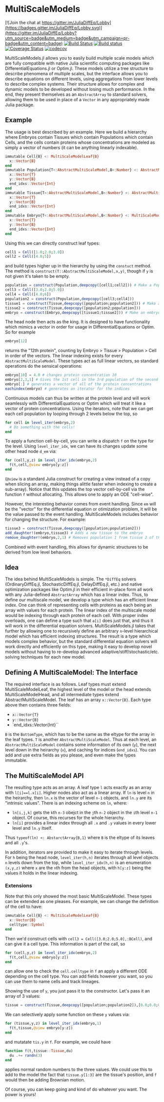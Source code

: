 # MultiScaleModels

[![Join the chat at https://gitter.im/JuliaDiffEq/Lobby](https://badges.gitter.im/JuliaDiffEq/Lobby.svg)](https://gitter.im/JuliaDiffEq/Lobby?utm_source=badge&utm_medium=badge&utm_campaign=pr-badge&utm_content=badge)
[![Build Status](https://travis-ci.org/JuliaDiffEq/MultiScaleModels.jl.svg?branch=master)](https://travis-ci.org/JuliaDiffEq/MultiScaleModels.jl)
[![Build status](https://ci.appveyor.com/api/projects/status/vfi59h7s6bva5x0m?svg=true)](https://ci.appveyor.com/project/ChrisRackauckas/multiscalemodels-jl)
[![Coverage Status](https://coveralls.io/repos/github/JuliaDiffEq/MultiScaleModels.jl/badge.svg)](https://coveralls.io/github/JuliaDiffEq/MultiScaleModels.jl)
[![codecov](https://codecov.io/gh/JuliaDiffEq/MultiScaleModels.jl/branch/master/graph/badge.svg)](https://codecov.io/gh/JuliaDiffEq/MultiScaleModels.jl)

MultiScaleModels.jl allows you to easily build multiple scale models which are
fully compatible with native Julia scientific computing packages like
DifferentialEquations.jl or Optim.jl. These models utilize
a tree structure to describe phenomena of multiple scales, but the interface allows
you to describe equations on different levels, using aggregations from lower
levels to describe complex systems. Their structure allows for complex and dynamic
models to be developed without losing much performance. In the end, they present
themselves as an `AbstractArray` to standard solvers, allowing them to be used
in place of a `Vector` in any appropriately made Julia package.

## Example

The usage is best described by an example. Here we build a hierarchy where
Embryos contain Tissues which contain Populations which contain Cells, and the
cells contain proteins whose concentrations are modeled as simply a vector
of numbers (it can be anything linearly indexable).

```julia
immutable Cell{B} <: MultiScaleModelLeaf{B}
  x::Vector{B}
end
immutable Population{T<:AbstractMultiScaleModel,B<:Number} <: AbstractMultiScaleModel{B}
  x::Vector{T}
  y::Vector{B}
  end_idxs::Vector{Int}
end
immutable Tissue{T<:AbstractMultiScaleModel,B<:Number} <: AbstractMultiScaleModel{B}
  x::Vector{T}
  y::Vector{B}
  end_idxs::Vector{Int}
end
immutable Embryo{T<:AbstractMultiScaleModel,B<:Number} <: MultiScaleModelHead{B}
  x::Vector{T}
  y::Vector{B}
  end_idxs::Vector{Int}
end
```

Using this we can directly construct leaf types:

```julia
cell1 = Cell([1.0;2.0;3.0])
cell2 = Cell([4.0;5])
```

and build types higher up in the hierarchy by using the `constuct` method. The method
is `construct(T::AbstractMultiScaleModel,x,y)`, though if `y` is not given it's
taken to be empty.

```julia
population = construct(Population,deepcopy([cell1;cell2])) # Make a Population from cells
cell3 = Cell([3.0;2.0;5.0])
cell4 = Cell([4.0;6])
population2 = construct(Population,deepcopy([cell3;cell4]))
tissue1 = construct(Tissue,deepcopy([population;population2])) # Make a Tissue from Populations
tissue2 = construct(Tissue,deepcopy([population2;population]))
embryo = construct(Embryo,deepcopy([tissue1;tissue2])) # Make an embryo from Tissues
```

The head node then acts as the king. It is designed to have functionality which
mimics a vector in order for usage in DifferentialEquations or Optim. So for example

```julia
embryo[12]
```

returns the "12th protein", counting by Embryo > Tissue > Population > Cell in order
of the vectors. The linear indexing exists for every `AbstractMultiScaleModel`.
These types act as full linear vectors, so standard operations do the sensical
operations:

```julia
embryo[10] = 4.0 # changes protein concentration 10
embryo[2,3,1] # Gives the 1st cell in the 3rd population of the second tissue
embryo[:] # generates a vector of all of the protein concentrations
eachindex(embryo) # generates an iterator for the indices
```

Continuous models can thus be written at the protein level and will work seamlessly
with DifferentialEquations or Optim which will treat it like a vector of protein concentrations.
Using the iterators, note that we can get each cell population by looping through
2 levels below the top, so

```julia
for cell in level_iter(embryo,2)
  # Do something with the cells!
end
```

To apply a function cell-by-cell, you can write a dispatch `f` on the type for the
level. Using `level_iter_idx`, we can have its changes update some other head node
`d_em` via:

```julia
for (cell,y,z) in level_iter_idx(embryo,2)
  f(t,cell,@view embryo[y:z])
end
```

(`@view` is a standard Julia construct for creating a view instead of a copy when slicing an array,
making things alittle faster when indexing to create a sub-array). Notice that this updates the top
vector cell-by-cell via the function `f` without allocating. This allows one to apply an ODE "cell-wise".

However, the interesting behavior comes from event handling. Since `em` will be the
"vector" for the differential equation or otimization problem, it will be the value
passed to the event handling. MultiScaleModels includes behavior for changing the
structure. For example:

```julia
tissue3 = construct(Tissue,deepcopy([population;population2]))
add_daughter!(embryo,tissue3) # Adds a new tissue to the embryo
remove_daughter!(embryo,2,1) # Removes population 1 from tissue 2 of the embryo
```

Combined with event handling, this allows for dynamic structures to be derived from
low level behaviors.

## Idea

The idea behind MultiScaleModels is simple. The `*DiffEq` solvers (OrdinaryDiffEq.jl,
StochasticDiffEq.jl, DelayDiffEq.jl, etc.) and native optimization packages like
Optim.jl in their efficient in-place form all work with any Julia-defined
`AbstractArray` which has a linear index. Thus, to define our multiscale model,
we develop a type which has an efficient linear index. One can think of representing
cells with proteins as each being an array with values for each protein. The linear
index of the multiscale model would be indexing through each protein of each cell.
With proper index overloads, one can define a type such that `a[i]` does just that,
and thus it will work in the differential equation solvers. MultiScaleModels.jl
takes that further by allowing one to recursively define an arbitrary `n`-level
hierarchical model which has efficient indexing structures. The result is a type
which models complex behavior, but the standard differential equation solvers will 
work directly and efficiently on this type, making it easy to develop novel models
without having to re-develop advanced adaptive/stiff/stochastic/etc. solving
techniques for each new model.

## Defining A MultiScaleModel: The Interface

The required interface is as follows. Leaf types must extend MultiScaleModelLeaf, the
highest level of the model or the head extends MultiScaleModelHead, and all
intermediate types extend AbstractMultiScaleModel. The leaf has an array `x::Vector{B}`.
Each type above then contains three fields:

- `x::Vector{T}`
- `y::Vector{B}`
- `end_idxs::Vector{Int}``

`B` is the `BottomType`, which has to be the same as the eltype for the array
in the leaf types. `T` is another `AbstractMultiScaleModel`. Thus at each level,
an` AbstractMultiScaleModel` contains some information of its own (`y`), the
next level down in the heirarchy (`x`), and caching for indices (`end_idxs`).
You can add and use extra fields as you please, and even make the types immutable.

## The MultiScaleModel API

The resulting type acts as an array. A leaf type `l` acts exactly as an array
with `l[i]==l.x[i]`. Higher nodes also act as a linear array. If `ln` is level
`n` in the heirarchy, then `ln.x` is the vector of level `n-1` objects, and `ln.y`
are its "intrinsic values". There is an indexing scheme on `ln`, where:

- `ln[i,j,k]` gets the `k`th `n-3` obejct in the `j`th `n-2` object in the `i`th level `n-1`
  object. Of course, this recurses for the whole hierarchy.
- `ln[i]` provides a linear index through all `.x` and `.y` values in every lower
  level and `ln.y` itself.

Thus `typeof(ln) <: AbstarctArray{B,1}` where `B` is the eltype of its leaves and
all `.y`'s.

In addition, iterators are provided to make it easy to iterate through levels.
For `h` being the head node, `level_iter(h,n)` iterates through all level objects
`n` levels down from the top, while `level_iter_idx(h,n)` is an enumeration
`(x,y,z)` where `x` are the `n`th from the head objects, with `h[y:z]` being
the values it holds in the linear indexing.

### Extensions

Note that this only showed the most basic MultiScaleModel. These types can be
extended as one pleases. For example, we can change the definition of the cell
to have:

```julia
immutable Cell{B} <: MultiScaleModelLeaf{B}
  x::Vector{B}
  celltype::Symbol
end
```

Then we'd construct cells with `cell3 = Cell([3.0;2.0;5.0],:BCell)`, and can
give it a cell type. This information is part of the call, so

```julia
for (cell,y,z) in level_iter_idx(embryo,2)
  f(t,cell,@view embryo[y:z])
end
```

can allow one to check the `cell.celltype` in `f` an apply a different ODE depending
on the cell type. You can add fields however you want, so you can use them
to name cells and track lineages.

Showing the use of `y`, you just pass it to the constructor. Let's pass it an array
of 3 values:

```julia
tissue = construct(Tissue,deepcopy([population;population2]),[0.0;0.0;0.0])
```

We can selectively apply some function on these `y` values via:

```julia
for (tissue,y,z) in level_iter_idx(embryo,1)
  f(t,tissue,@view embryo[y:z])
end
```

and mutatate `tis.y` in `f`. For example, we could have

```julia
function f(t,tissue::Tissue,du)
  du .+= randn(3)
end
```

applies normal random numbers to the three values. We could use this to add to the
model the fact that `tissue.y[1:3]` are the tissue's position, and `f` would then be
adding Brownian motion.

Of course, you can keep going and kind of do whatever you want. The power is yours!
